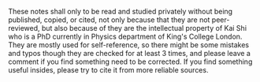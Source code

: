 These notes shall only to be read and studied privately without being published, copied, or cited, not only because that they are not peer-reviewed,
but also because of they are the intellectual property of Kai Shi who is a PhD currently in Physics department of King's College London. They are 
mostly used for self-reference, so there might be some mistakes and typos though they are checked for at least 3 times, and please leave a comment
if you find something need to be corrected. If you find something useful insides, please try to cite it from more reliable sources.
